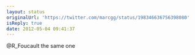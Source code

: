```yaml
---
layout: status
originalUrl: 'https://twitter.com/marcgg/status/198346636756398080'
isReply: true
date: 2012-05-04 09:41:37
---
```


@R_Foucault the same one
